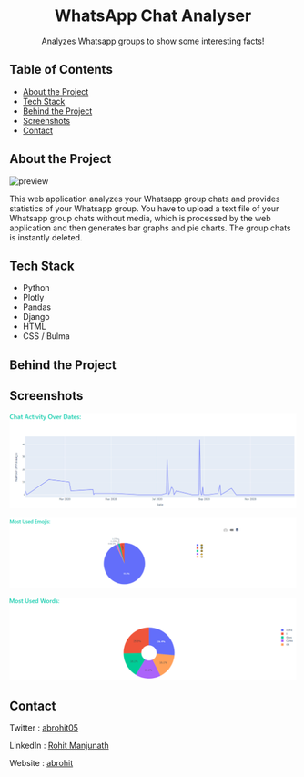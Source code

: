 <h1 align="center">WhatsApp Chat Analyser</h1>
<p align="center">
  Analyzes Whatsapp groups to show some interesting facts!
</p>

<!-- TABLE OF CONTENTS -->
## Table of Contents
* [About the Project](#about-the-project)
* [Tech Stack](#tech-stack)
* [Behind the Project](#behind-the-project)
* [Screenshots](#screenshots)
* [Contact](#contact)


## About the Project

![preview](./Previews/preview.gif)

This web application analyzes your Whatsapp group chats and provides statistics of your Whatsapp group. You have to upload a text file of your Whatsapp group chats without media, which is processed by the web application and then generates bar graphs and pie charts. The group chats is instantly deleted. 

## Tech Stack
- Python
- Plotly
- Pandas
- Django
- HTML
- CSS / Bulma

## Behind the Project

## Screenshots
![pic1](./MainPage/static/main/1.png)

![pic2](./MainPage/static/main/2.png)

![pic3](./MainPage/static/main/3.png)

## Contact

Twitter : [abrohit05](https://twitter.com/abrohit05)

LinkedIn : [Rohit Manjunath](https://www.linkedin.com/in/rohitmanjunath/)

Website : [abrohit](https://abrohit.pythonanywhere.com/)

